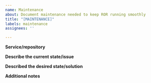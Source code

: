 ```yaml
---
name: Maintenance
about: Document maintenance needed to keep ROR running smoothly
title: "[MAINTENANCE]"
labels: maintenance
assignees: ''

---
```


<!--This issue type is primarily for ROR internal staff use-->
**Service/repository**

**Describe the current state/issue**

**Described the desired state/solution**

**Additional notes**

